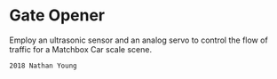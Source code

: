 # Gate Opener

Employ an ultrasonic sensor and an analog servo to control the flow of traffic for a Matchbox Car scale scene.

```bash
2018 Nathan Young
```

